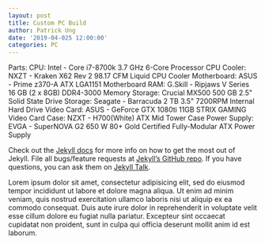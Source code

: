 ```yaml
---
layout: post
title: Custom PC Build
author: Patrick Ung
date: '2019-04-025 12:00:00'
categories: PC
---
```



Parts:
CPU: Intel - Core i7-8700k 3.7 GHz 6-Core Processor
CPU Cooler: NXZT - Kraken X62 Rev 2 98.17 CFM Liquid CPU Cooler
Motherboard: ASUS - Prime z370-A ATX LGA1151 Motherboard
RAM: G.Skill - Ripjaws V Series 16 GB (2 x 8GB) DDR4-3000 Memory
Storage: Crucial MX500 500 GB 2.5" Solid State Drive
Storage: Seagate - Barracuda 2 TB 3.5" 7200RPM Internal Hard Drive
Video Card: ASUS - GeForce GTX 1080ti 11GB STRIX GAMING Video Card
Case: NZXT - H700(White) ATX Mid Tower Case
Power Supply: EVGA - SuperNOVA G2 650 W 80+ Gold Certified Fully-Modular ATX Power Supply


Check out the [Jekyll docs][jekyll-docs] for more info on how to get the most out of Jekyll. File all bugs/feature requests at [Jekyll’s GitHub repo][jekyll-gh]. If you have questions, you can ask them on [Jekyll Talk][jekyll-talk].

[jekyll-docs]: https://jekyllrb.com/docs/home
[jekyll-gh]:   https://github.com/jekyll/jekyll
[jekyll-talk]: https://talk.jekyllrb.com/

Lorem ipsum dolor sit amet, consectetur adipisicing elit, sed do eiusmod tempor incididunt ut labore et dolore magna aliqua. Ut enim ad minim veniam, quis nostrud exercitation ullamco laboris nisi ut aliquip ex ea commodo consequat. Duis aute irure dolor in reprehenderit in voluptate velit esse cillum dolore eu fugiat nulla pariatur. Excepteur sint occaecat cupidatat non proident, sunt in culpa qui officia deserunt mollit anim id est laborum.
